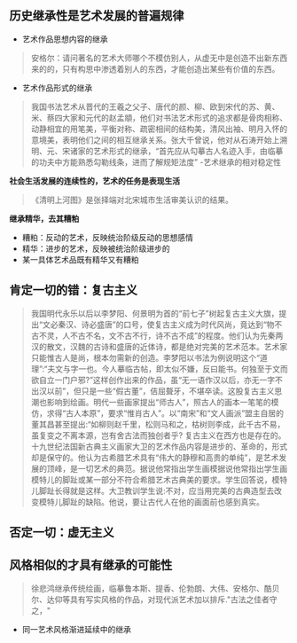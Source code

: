 ## 历史继承性是艺术发展的普遍规律
- 艺术作品思想内容的继承
> 安格尔：请问著名的艺术大师哪个不模仿别人，从虚无中是创造不出新东西来的的，只有构思中渗透着别人的东西，才能创造出某些有价值的东西。
- 艺术作品形式的继承
> 我国书法艺术从晋代的王羲之父子、唐代的颜、柳、欧到宋代的苏、黄、米、蔡四大家和元代的赵孟頫，他们对书法艺术形式的追求都是骨肉相称、动静相宜的用笔美，平衡对称、疏密相间的结构美，清风出袖、明月入怀的意境美，表明他们之间的相互继承关系。张大千曾说，他对从石涛开始上溯明、元、宋诸家的艺术形式的继承，“首先应从勾摹古人名迹入手，由临摹的功夫中方能熟悉勾勒线条，进而了解规矩法度”
-艺术继承的相对稳定性

**社会生活发展的连续性的，艺术的任务是表现生活**
>《清明上河图》是张择端对北宋城市生活审美认识的结果。

**继承精华，去其糟粕**
- 糟粕：反动的艺术，反映统治阶级反动的思想感情
- 精华：进步的艺术，反映被统治阶级进步的
- 某一具体艺术品既有精华又有糟粕

## 肯定一切的错：复古主义
> 我国明代永乐以后以李梦阳、何景明为首的“前七子”树起复古主义大旗，提出“文必秦汉、诗必盛唐”的口号，使复古主义成为时代风尚，竟达到“物不古不灵，人不古不名，文不古不行，诗不古不成”的程度。他们认为先秦两汉的散文，汉魏的古诗和盛唐的近体诗，都是绝对完美的艺术范本。艺术家只能惟古人是尚，根本勿需新的创造。李梦阳以书法为例说明这个“道理”:“夫文与字一也。今人摹临古帖，即太似不嫌，反曰能书。何独至于文而欲自立一门户邪?”这样创作出来的作品，虽“无一语作汉以后，亦无一字不出汉以前”，但只是一些“假古董”，佶屈聱牙，不堪卒读。这股复古主义思潮也影响到绘画。明代一些画家提出“师古人”，照古人的画本一笔笔的模仿，求得“古人本原”，要求“惟肖古人”。以“南宋”和“文人画派”盟主自居的董其昌甚至提出:“如柳则赵千里，松则马和之，枯树则李成，此千古不易，虽复变之不离本源，岂有舍古法而独创者乎?
> 复古主义在西方也是存在的。十九世纪法国新古典主义画家大卫的艺术作品内容是进步的、革命的，形式却是保守的。他认为古希腊艺术具有“伟大的静穆和高贵的单纯”，是艺术发展的顶峰，是一切艺术的典范。据说他常指出学生画模据说他常指出学生画模特儿的脚趾或某一部分不符合希腊艺术古典美的要求。学生回答说，模特儿脚趾长得就是这样。大卫教训学生说:不对，应当用完美的古典造型去改变模特儿脚趾的缺陷。他说，要让古代人在他的画面前也感到真实。

## 否定一切：虚无主义

## 风格相似的才具有继承的可能性
> 徐悲鸿继承传统绘画，临摹鲁本斯、提香、伦勃朗、大伟、安格尔、酷贝尔、达仰等具有写实风格的作品，对现代派艺术加以排斥."古法之佳者守之，"
- 同一艺术风格渐进延续中的继承
>  
